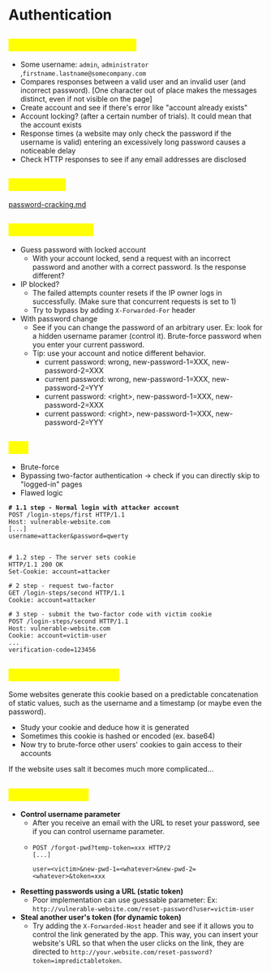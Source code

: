 # Authentication

## <mark style="color:yellow;">Usernames enumeration</mark>

* Some username: `admin`, `administrator` ,`firstname.lastname@somecompany.com`
* Compares responses between a valid user and an invalid user (and incorrect password). \[One character out of place makes the messages distinct, even if not visible on the page]
* Create account and see if there's error like "account already exists"
* Account locking? (after a certain number of trials). It could mean that the account exists
* Response times (a website may only check the password if the username is valid) entering an excessively long password causes a noticeable delay
* Check HTTP responses to see if any email addresses are disclosed

## <mark style="color:yellow;">Passwords</mark>

[password-cracking.md](../../iv-miscellaneous/password-cracking.md "mention")

## <mark style="color:yellow;">Account locking</mark>

* Guess password with locked account&#x20;
  * With your account locked, send a request with an incorrect password and another with a correct password. Is the response different?
* IP blocked?
  * The failed attempts counter resets if the IP owner logs in successfully. (Make sure that concurrent requests is set to 1)&#x20;
  * Try to bypass by adding `X-Forwarded-For` header
* With password change
  * See if you can change the password of an arbitrary user. Ex: look for a hidden username paramer (control it).  Brute-force password when you enter your current password.
  * Tip: use your account and notice different behavior.
    * current password: wrong, new-password-1=XXX, new-password-2=XXX
    * current password: wrong, new-password-1=XXX, new-password-2=YYY
    * current password: \<right>, new-password-1=XXX, new-password-2=XXX
    * current password: \<right>, new-password-1=XXX, new-password-2=YYY

## <mark style="color:yellow;">2FA</mark> <a href="#bypassing-two-factor-authentication" id="bypassing-two-factor-authentication"></a>

* Brute-force
* Bypassing two-factor authentication -> check if you can directly skip to "logged-in" pages
* Flawed logic

<pre class="language-http"><code class="lang-http"><strong># 1.1 step - Normal login with attacker account
</strong>POST /login-steps/first HTTP/1.1
Host: vulnerable-website.com
[...]
username=attacker&#x26;password=qwerty


# 1.2 step - The server sets cookie
HTTP/1.1 200 OK
Set-Cookie: account=attacker
</code></pre>

```http
# 2 step - request two-factor
GET /login-steps/second HTTP/1.1
Cookie: account=attacker
```

```http
# 3 step - submit the two-factor code with victim cookie
POST /login-steps/second HTTP/1.1
Host: vulnerable-website.com
Cookie: account=victim-user
...
verification-code=123456
```

## <mark style="color:yellow;">Remember me option</mark>

Some websites generate this cookie based on a predictable concatenation of static values, such as the username and a timestamp (or maybe even the password).

* Study your cookie and deduce how it is generated
* Sometimes this cookie is hashed or encoded (ex. base64)
* Now try to brute-force other users' cookies to gain access to their accounts

If the website uses salt it becomes much more complicated...

## <mark style="color:yellow;">Password reset</mark>

* **Control username parameter**
  * After you receive an email with the URL to reset your password, see if you can control username parameter.
  * ```http
    POST /forgot-pwd?temp-token=xxx HTTP/2
    [...]

    user=<victim>&new-pwd-1=<whatever>&new-pwd-2=<whatever>&token=xxx
    ```
* **Resetting passwords using a URL (static token)**
  * Poor implementation can use guessable parameter: Ex: `http://vulnerable-website.com/reset-password?user=victim-user`
* **Steal another user's token (for dynamic token)**
  * Try adding the `X-Forwarded-Host` header and see if it allows you to control the link generated by the app. This way, you can insert your website's URL so that when the user clicks on the link, they are directed to `http://your.website.com/reset-password?token=impredictabletoken`.
